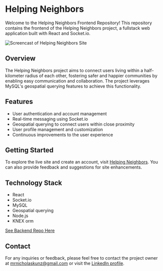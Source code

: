 # Helping Neighbors

Welcome to the Helping Neighbors Frontend Repository! This repository contains the frontend of the Helping Neighbors project, a fullstack web application built with React and Socket.io.

![Screencast of Helping Neighbors Site](https://user-images.githubusercontent.com/33107555/233460679-af674c66-0b78-4ad7-a2e3-a20fb94c11af.gif)

## Overview

The Helping Neighbors project aims to connect users living within a half-kilometer radius of each other, fostering safer and happier communities by enabling easy communication and collaboration. The project leverages MySQL's geospatial querying features to achieve this functionality.

## Features

- User authentication and account management
- Real-time messaging using Socket.io
- Geospatial querying to connect users within close proximity
- User profile management and customization
- Continuous improvements to the user experience

## Getting Started

To explore the live site and create an account, visit [Helping Neighbors](https://helping-neighbors.nicholaskunz.com/). You can also provide feedback and suggestions for site enhancements. 

## Technology Stack

- React
- Socket.io
- MySQL
- Geospatial querying
- Node.js
- KNEX orm

[See Backend Repo Here](https://github.com/ntkunz/hn_db)

## Contact

For any inquiries or feedback, please feel free to contact the project owner at [mrnicholaskunz@gmail.com](mailto:mrnicholaskunz@gmail.com) or visit the [LinkedIn profile](https://www.linkedin.com/in/nich-kunz/).